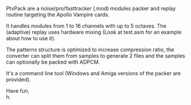 PtvPack are a noise/pro/fasttracker (.mod) modules packer
and replay routine targeting the Apollo Vampire cards.

It handles modules from 1 to 16 channels with up to 5 octaves.
The (adaptive) replay uses hardware mixing
(Look at test.asm for an example about how to use it).

The patterns structure is optimized to increase compression ratio,
the converter can split them from samples to generate 2 files
and the samples can optionally be packed with ADPCM.

It's a command line tool (Windows and Amiga versions of the packer are provided).

Have fun,<br>
h.
